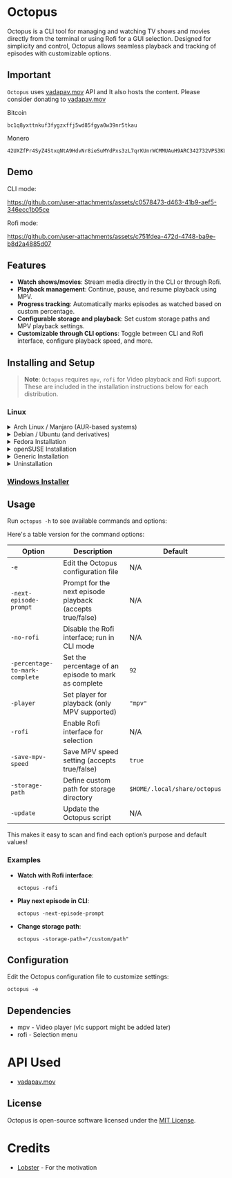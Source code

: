# Octopus

Octopus is a CLI tool for managing and watching TV shows and movies directly from the terminal or using Rofi for a GUI selection. Designed for simplicity and control, Octopus allows seamless playback and tracking of episodes with customizable options.

## **Important** 
`Octopus` uses [vadapav.mov](https://vadapav.mov) API and It also hosts the content. Please consider donating to [vadapav.mov](https://vadapav.mov)

Bitcoin 
```
bc1q8yxttnkuf3fygzxffj5wd85fgya0w39nr5tkau
```

Monero
```
42UXZfPr4SyZ4StxqNtA9HdvNr8ieSuMYdPxs3zL7qrKUnrWCMMUAuH9ARC342732VPS3KU6R8JbN15HWEdR234aPWF5ned
```
## Demo

CLI mode:

https://github.com/user-attachments/assets/c0578473-d463-41b9-aef5-346ecc1b05ce

Rofi mode:

https://github.com/user-attachments/assets/c751fdea-472d-4748-ba9e-b8d2a4885d07


## Features

- **Watch shows/movies**: Stream media directly in the CLI or through Rofi.
- **Playback management**: Continue, pause, and resume playback using MPV.
- **Progress tracking**: Automatically marks episodes as watched based on custom percentage.
- **Configurable storage and playback**: Set custom storage paths and MPV playback settings.
- **Customizable through CLI options**: Toggle between CLI and Rofi interface, configure playback speed, and more.

## Installing and Setup
> **Note**: `Octopus` requires `mpv`, `rofi` for Video playback and Rofi support. These are included in the installation instructions below for each distribution.

### Linux
<details>
<summary>Arch Linux / Manjaro (AUR-based systems)</summary>

Using Yay

```
yay -Sy octopus-player
```

or using Paru:

```
paru -Sy octopus-player
```

Or, to manually clone and install:

```bash
git clone https://aur.archlinux.org/octopus.git
cd octopus
makepkg -si
sudo pacman -S rofi 
```
</details>

<details>
<summary> Debian / Ubuntu (and derivatives) </summary>

```bash
sudo apt update
sudo apt install mpv curl rofi
curl -Lo octopus https://github.com/Wraient/octopus/releases/latest/download/octopus
chmod +x octopus
sudo mv octopus /usr/local/bin/
octopus
```
</details>

<details>
<summary>Fedora Installation</summary>

```bash
sudo dnf update
sudo dnf install mpv curl rofi
curl -Lo octopus https://github.com/Wraient/octopus/releases/latest/download/octopus
chmod +x octopus
sudo mv octopus /usr/local/bin/
octopus
```
</details>

<details>
<summary>openSUSE Installation</summary>

```bash
sudo zypper refresh
sudo zypper install mpv curl rofi
curl -Lo octopus https://github.com/Wraient/octopus/releases/latest/download/octopus
chmod +x octopus
sudo mv octopus /usr/local/bin/
octopus
```
</details>

<details>
<summary>Generic Installation</summary>

```bash
# Install mpv, curl, rofi
curl -Lo octopus https://github.com/Wraient/octopus/releases/latest/download/octopus
chmod +x octopus
sudo mv octopus /usr/local/bin/
octopus
```
</details>

<details>
<summary>Uninstallation</summary>

```bash
sudo rm /usr/local/bin/octopus
```

For AUR-based distributions:

```bash
yay -R octopus
```
</details>

### [Windows Installer](https://github.com/Wraient/octopus/releases/latest/download/OctopusInstaller.exe)


## Usage

Run `octopus -h` to see available commands and options:

Here's a table version for the command options:

| Option                          | Description                                                                          | Default                     |
|---------------------------------|--------------------------------------------------------------------------------------|-----------------------------|
| `-e`                            | Edit the Octopus configuration file                                                    | N/A                         |
| `-next-episode-prompt`          | Prompt for the next episode playback (accepts true/false)                            | N/A                         |
| `-no-rofi`                      | Disable the Rofi interface; run in CLI mode                                          | N/A                         |
| `-percentage-to-mark-complete`  | Set the percentage of an episode to mark as complete                                 | `92`                        |
| `-player`                       | Set player for playback (only MPV supported)                                         | `"mpv"`                     |
| `-rofi`                         | Enable Rofi interface for selection                                                  | N/A                         |
| `-save-mpv-speed`               | Save MPV speed setting (accepts true/false)                                          | `true`                      |
| `-storage-path`                 | Define custom path for storage directory                                             | `$HOME/.local/share/octopus`  |
| `-update`                       | Update the Octopus script                                                              | N/A                         |

This makes it easy to scan and find each option’s purpose and default values!

### Examples

- **Watch with Rofi interface**:
  ```
  octopus -rofi
  ```
- **Play next episode in CLI**:
  ```
  octopus -next-episode-prompt
  ```
- **Change storage path**:
  ```
  octopus -storage-path="/custom/path"
  ```

## Configuration

Edit the Octopus configuration file to customize settings:
```
octopus -e
```

## Dependencies
- mpv - Video player (vlc support might be added later)
- rofi - Selection menu

# API Used
- [vadapav.mov](https://vadapav.mov)

## License

Octopus is open-source software licensed under the [MIT License](LICENSE).

# Credits
- [Lobster](https://github.com/justchokingaround/lobster) - For the motivation
